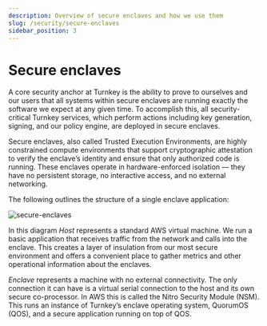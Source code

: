 ```yaml
---
description: Overview of secure enclaves and how we use them
slug: /security/secure-enclaves
sidebar_position: 3
---
```

# Secure enclaves

A core security anchor at Turnkey is the ability to prove to ourselves and our users that all systems within secure enclaves are running exactly the software we expect at any given time. To accomplish this, all security-critical Turnkey services, which perform actions including key generation, signing, and our policy engine, are deployed in secure enclaves. 

Secure enclaves, also called Trusted Execution Environments, are highly constrained compute environments that support cryptographic attestation to verify the enclave’s identity and ensure that only authorized code is running. These enclaves operate in hardware-enforced isolation –– they have no persistent storage, no interactive access, and no external networking. 

The following outlines the structure of a single enclave application:

<p style={{ textAlign: "center" }}>
  <img
    src="/img/diagrams/secure_enclaves.png"
    alt="secure-enclaves"
    style={{ width: 500 }}
  />
</p>

In this diagram _Host_ represents a standard AWS virtual machine. We run a basic application that receives traffic from the network and calls into the enclave. This creates a layer of insulation from our most secure environment and offers a convenient place to gather metrics and other operational information about the enclaves.

_Enclave_ represents a machine with no external connectivity. The only connection it can have is a virtual serial connection to the host and its own secure co-processor. In AWS this is called the Nitro Security Module (NSM). This runs an instance of Turnkey’s enclave operating system, QuorumOS (QOS), and a secure application running on top of QOS.